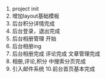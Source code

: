 1. project init
2. 增加layout基础模板
3. 后台积分详情完成
4. 后台登录，退出完成
5. 后台相册管理 开始
6. 后台相册ing
7. 后台相册完成 评论完成 文章管理完成
8. 相册,评论,积分 中搜索分页完成
9. 引入邮件系统
10.前台首页基本完成
